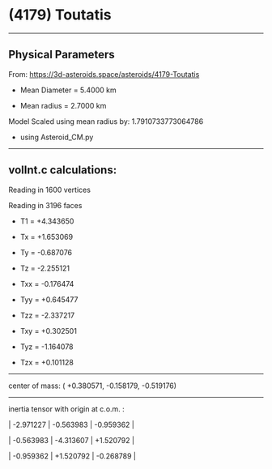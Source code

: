 # (4179) Toutatis

---
Physical Parameters
---

From: https://3d-asteroids.space/asteroids/4179-Toutatis 

- Mean Diameter = 5.4000 km

- Mean radius = 2.7000 km

Model Scaled using mean radius by: 1.7910733773064786 

 - using Asteroid_CM.py

---
volInt.c calculations:
---


Reading in 1600 vertices

Reading in 3196 faces

- T1 =              +4.343650

- Tx =              +1.653069
- Ty =              -0.687076
- Tz =              -2.255121

- Txx =             -0.176474
- Tyy =             +0.645477
- Tzz =             -2.337217

- Txy =             +0.302501
- Tyz =             -1.164078
- Tzx =             +0.101128

---

center of mass:  (   +0.380571,   -0.158179,   -0.519176)

---

inertia tensor with origin at c.o.m. :

|  -2.971227    |    -0.563983    |    -0.959362  |

|  -0.563983    |    -4.313607    |    +1.520792  |

|  -0.959362    |    +1.520792    |    -0.268789  |